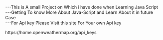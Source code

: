 ---This is A small Project on Which i have done when Learning Java Script<br/>
---Getting To know More About Java-Script and Learn About it in future Case<br/>
---For Api key Please Visit this site For Your own Api key <br/>
<link>https://home.openweathermap.org/api_keys</link>
